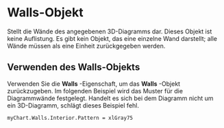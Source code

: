 
# Walls-Objekt

Stellt die Wände des angegebenen 3D-Diagramms dar. Dieses Objekt ist keine Auflistung. Es gibt kein Objekt, das eine einzelne Wand darstellt; alle Wände müssen als eine Einheit zurückgegeben werden.


## Verwenden des Walls-Objekts

Verwenden Sie die  **Walls** -Eigenschaft, um das **Walls** -Objekt zurückzugeben. Im folgenden Beispiel wird das Muster für die Diagrammwände festgelegt. Handelt es sich bei dem Diagramm nicht um ein 3D-Diagramm, schlägt dieses Beispiel fehl.


```
myChart.Walls.Interior.Pattern = xlGray75
```

